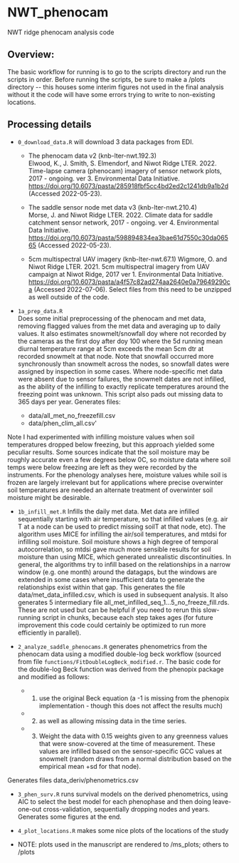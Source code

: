 # NWT_phenocam
NWT ridge phenocam analysis code

## Overview: 
The basic workflow for running is to go to the scripts directory and run the
scripts in order. Before running the scripts, be sure to make a /plots directory -- this houses some interim figures not used in the final analysis without it the code will have some errors trying to write to non-existing locations. 


## Processing details
- `0_download_data.R` will download 3 data packages from EDI.
  - The phenocam data v2 (knb-lter-nwt.192.3)  
Elwood, K., J. Smith, S. Elmendorf, and Niwot Ridge LTER. 2022.
Time-lapse camera (phenocam) imagery of sensor network plots,
2017 - ongoing. ver 3. Environmental Data Initiative.
https://doi.org/10.6073/pasta/285918fbf5cc4bd2ed2c1241db9a1b2d (Accessed 2022-05-23).

  - The saddle sensor node met data v3 (knb-lter-nwt.210.4)  
Morse, J. and Niwot Ridge LTER. 2022. Climate data for saddle catchment sensor
network, 2017 - ongoing. ver 4. Environmental Data Initiative.
https://doi.org/10.6073/pasta/598894834ea3bae61d7550c30da06565
(Accessed 2022-05-23).

  - 5cm multispectral UAV imagery (knb-lter-nwt.67.1)
Wigmore, O. and Niwot Ridge LTER. 2021. 5cm multispectral imagery from UAV
campaign at Niwot Ridge, 2017 ver 1. Environmental Data Initiative.
https://doi.org/10.6073/pasta/a4f57c82ad274aa2640e0a79649290ca (Accessed 2022-07-06). Select files from this need to be unzipped as well outside of the code.

- `1a_prep_data.R`  
Does some initial preprocessing of the phenocam and met data,
removing flagged values from the met data and averaging up to daily values. It
also estimates snowmelt/snowfall doy where not recorded by the cameras as the
first doy after doy 100 where the 5d running mean diurnal temperature range at
5cm exceeds the mean 5cm dtr at recorded snowmelt at that node. Note that snowfall
occurred more synchronously than snowmelt across the nodes, so snowfall dates were assigned by inspection in some  cases. Where node-specific met data were absent due to sensor failures, the snowmelt dates are not infilled, as the ability of the infilling to exactly replicate temperatures around the freezing point was unknown. This script also pads out missing data to 365 days per year. Generates files:

  - data/all_met_no_freezefill.csv
  - data/phen_clim_all.csv'

Note I had experimented with infilling moisture values when soil temperatures
dropped below freezing, but this approach yielded some peculiar results. Some
sources indicate that the soil moisture may be roughly accurate
even a few degrees below 0C, so moisture data where soil temps were below
freezing are left as they were recorded by the instruments. For the phenology
analyses here, moisture values while soil is frozen are largely irrelevant but
for applications where precise overwinter soil temperatures are needed an
alternate treatment of overwinter soil moisture might be desirable.

- `1b_infill_met.R` Infills the daily met data. Met data are infilled sequentially
starting with air temperature, so that infilled values (e.g. air T at a node
can be used to predict missing soilT at that node, etc). The algorithm uses
MICE for infilling the air/soil temperatures, and mtdsi for infilling soil
moisture. Soil moisture shows a high degree of 
temporal autocorrelation, so mtdsi gave much more sensible results for soil moisture than using MICE, which generated unrealistic discontinuities. In general, the algorithms try to infill based on the
relationships in a narrow window (e.g. one month) around the datagaps, but
the windows are extended in some cases where insufficient data to generate
the relationships exist within that gap. This generates the file
data/met_data_infilled.csv, which is used in subsequent
analysis. It also generates 5 intermediary file
all_met_infilled_seq_1...5_no_freeze_fill.rds. These are not used but can be
helpful if you need to rerun this slow-running script in chunks, because each
step takes ages (for future improvement this code could certainly be optimized
to run more efficiently in parallel).


- `2_analyze_saddle_phenocams.R` generates phenometrics from the phenocam data
using a modified double-log beck workflow (sourced from file 
`functions/FitDoubleLogBeck_modified.r`. The basic code for the 
double-log Beck function was derived from the phenopix package and modified as 
follows:
  - 1. use the original Beck equation (a -1 is missing from the phenopix
implementation - though this does not affect the results much)
  - 2. as well as allowing missing data in the time series. 
  - 3. Weight the data with 0.15 weights given to any greenness values that 
were snow-covered at the time of measurement. These values are infilled
based on the sensor-specific GCC values at snowmelt (random draws
from a normal distribution based on the empirical mean +sd for that node).


Generates files data_deriv/phenometrics.csv
 
- `3_phen_surv.R` runs survival models on the derived phenometrics,
using AIC to select the best model for each phenophase and then doing leave-one-out
cross-validation, sequentially dropping nodes and years. Generates some figures
at the end.

- `4_plot_locations.R` makes some nice plots of the locations of the study


- NOTE: plots used in the manuscript are rendered to /ms_plots; others to /plots
